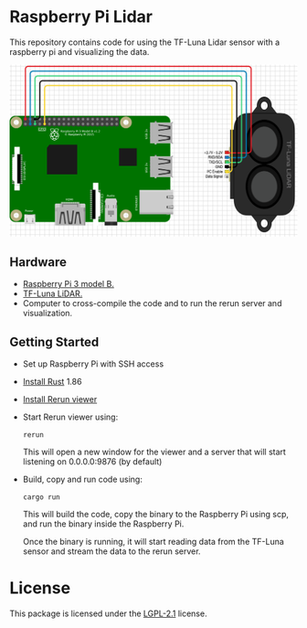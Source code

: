 # Raspberry Pi Lidar

This repository contains code for using the TF-Luna Lidar sensor with a raspberry pi and visualizing the data.

![Wiring diagram of TF-Luna to the Raspberry Pi 3 model B](images/wiring_diagram.svg)

## Hardware

- [Raspberry Pi 3 model B.](https://www.raspberrypi.com/products/raspberry-pi-3-model-b/)
- [TF-Luna LiDAR.](https://en.benewake.com/TFLuna/index.html)
- Computer to cross-compile the code and to run the rerun server and visualization.

## Getting Started

- Set up Raspberry Pi with SSH access
- [Install Rust](https://www.rust-lang.org/tools/install) 1.86
- [Install Rerun viewer](https://rerun.io/docs/getting-started/installing-viewer#installing-the-viewer)
- Start Rerun viewer using:

  ```shell
  rerun
  ```

  This will open a new window for the viewer and a server that will start listening on 0.0.0.0:9876 (by default)

- Build, copy and run code using:

  ```shell
  cargo run
  ```

  This will build the code, copy the binary to the Raspberry Pi using scp,
  and run the binary inside the Raspberry Pi.

  Once the binary is running, it will start reading data from the TF-Luna sensor
  and stream the data to the rerun server.

# License

This package is licensed under the [LGPL-2.1](https://www.gnu.org/licenses/old-licenses/lgpl-2.1.en.html) license.
